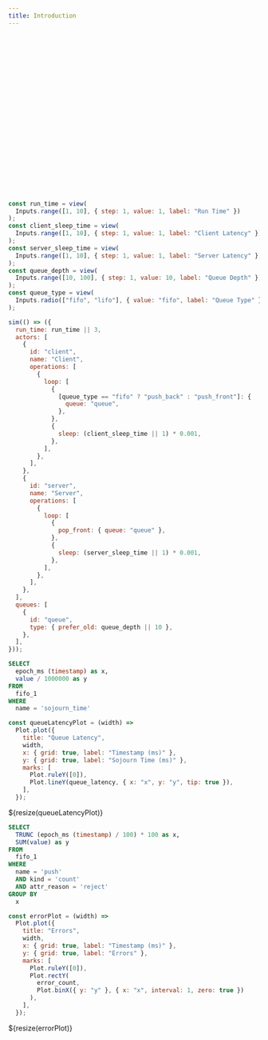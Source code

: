 ```yaml
---
title: Introduction
---
```


<div class="hero">
  <h1>Kew</h1>
</div>

```js
const run_time = view(
  Inputs.range([1, 10], { step: 1, value: 1, label: "Run Time" })
);
const client_sleep_time = view(
  Inputs.range([1, 10], { step: 1, value: 1, label: "Client Latency" })
);
const server_sleep_time = view(
  Inputs.range([1, 10], { step: 1, value: 1, label: "Server Latency" })
);
const queue_depth = view(
  Inputs.range([10, 100], { step: 1, value: 10, label: "Queue Depth" })
);
const queue_type = view(
  Inputs.radio(["fifo", "lifo"], { value: "fifo", label: "Queue Type" })
);
```

```js id=fifo_1 sim
sim(() => ({
  run_time: run_time || 3,
  actors: [
    {
      id: "client",
      name: "Client",
      operations: [
        {
          loop: [
            {
              [queue_type == "fifo" ? "push_back" : "push_front"]: {
                queue: "queue",
              },
            },
            {
              sleep: (client_sleep_time || 1) * 0.001,
            },
          ],
        },
      ],
    },
    {
      id: "server",
      name: "Server",
      operations: [
        {
          loop: [
            {
              pop_front: { queue: "queue" },
            },
            {
              sleep: (server_sleep_time || 1) * 0.001,
            },
          ],
        },
      ],
    },
  ],
  queues: [
    {
      id: "queue",
      type: { prefer_old: queue_depth || 10 },
    },
  ],
}));
```

```sql id=queue_latency
SELECT
  epoch_ms (timestamp) as x,
  value / 1000000 as y
FROM
  fifo_1
WHERE
  name = 'sojourn_time'
```

```js
const queueLatencyPlot = (width) =>
  Plot.plot({
    title: "Queue Latency",
    width,
    x: { grid: true, label: "Timestamp (ms)" },
    y: { grid: true, label: "Sojourn Time (ms)" },
    marks: [
      Plot.ruleY([0]),
      Plot.lineY(queue_latency, { x: "x", y: "y", tip: true }),
    ],
  });
```

<div>${resize(queueLatencyPlot)}</div>

```sql id=error_count
SELECT
  TRUNC (epoch_ms (timestamp) / 100) * 100 as x,
  SUM(value) as y
FROM
  fifo_1
WHERE
  name = 'push'
  AND kind = 'count'
  AND attr_reason = 'reject'
GROUP BY
  x
```

```js
const errorPlot = (width) =>
  Plot.plot({
    title: "Errors",
    width,
    x: { grid: true, label: "Timestamp (ms)" },
    y: { grid: true, label: "Errors" },
    marks: [
      Plot.ruleY([0]),
      Plot.rectY(
        error_count,
        Plot.binX({ y: "y" }, { x: "x", interval: 1, zero: true })
      ),
    ],
  });
```

<div>${resize(errorPlot)}</div>

<style>

.hero {
  display: flex;
  flex-direction: column;
  align-items: center;
  font-family: var(--sans-serif);
  margin: 4rem 0 8rem;
  text-wrap: balance;
  text-align: center;
}

.hero h1 {
  margin: 1rem 0;
  padding: 1rem 0;
  max-width: none;
  font-size: 14vw;
  font-weight: 900;
  line-height: 1;
  background: linear-gradient(30deg, var(--theme-foreground-focus), currentColor);
  -webkit-background-clip: text;
  -webkit-text-fill-color: transparent;
  background-clip: text;
}

.hero h2 {
  margin: 0;
  max-width: 34em;
  font-size: 20px;
  font-style: initial;
  font-weight: 500;
  line-height: 1.5;
  color: var(--theme-foreground-muted);
}

@media (min-width: 640px) {
  .hero h1 {
    font-size: 90px;
  }
}

</style>

